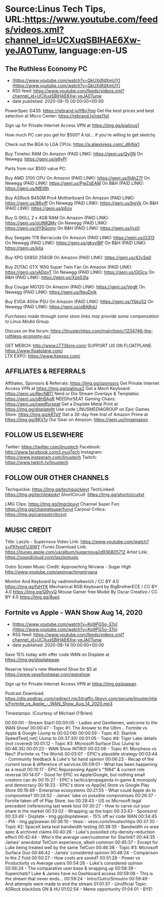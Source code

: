 # Source:Linus Tech Tips, URL:https://www.youtube.com/feeds/videos.xml?channel_id=UCXuqSBlHAE6Xw-yeJA0Tunw, language:en-US

## The Ruthless Economy PC
 - [https://www.youtube.com/watch?v=QkUXdfdXmUY](https://www.youtube.com/watch?v=QkUXdfdXmUY)
 - RSS feed: https://www.youtube.com/feeds/videos.xml?channel_id=UCXuqSBlHAE6Xw-yeJA0Tunw
 - date published: 2020-08-15 00:00:00+00:00

PowerSpec G435: https://rebrand.ly/lf8v7mg Get the best prices and best selection at Micro Center: https://rebrand.ly/rqq11ot

Sign up for Private Internet Access VPN at https://lmg.gg/pialinus1

How much PC can you get for $500? A lot... if you're willing to get sketchy

Check out the BGA to LGA CPUs: https://a.aliexpress.com/_d6jfsk1

Buy Timetec RAM
On Amazon (PAID LINK): https://geni.us/Qy0N
On Newegg: https://geni.us/e6yPl

Parts from our $500 value PC:

Buy AMD 3100 CPU
On Amazon (PAID LINK): https://geni.us/94hZ7f
On Newegg (PAID LINK): https://geni.us/PwZqEAM
On B&H (PAID LINK): https://geni.us/MEt9h

Buy ASRock B450M Pro4 Motherboard
On Amazon (PAID LINK): https://geni.us/86viff
On Newegg (PAID LINK): https://geni.us/bgVk
On B&H (PAID LINK): https://geni.us/pEov

Buy G.SKILL 2 x 4GB RAM
On Amazon (PAID LINK): https://geni.us/oUtMQMv
On Newegg (PAID LINK): https://geni.us/dY8Qomy
On B&H (PAID LINK): https://geni.us/lyz0

Buy Seagate 1TB Barracuda
On Amazon (PAID LINK): https://geni.us/O313
On Newegg (PAID LINK): https://geni.us/gkyylBP
On B&H (PAID LINK): https://geni.us/kita

Buy XPG SX850 256GB
On Amazon (PAID LINK): https://geni.us/42ySq0

Buy ZOTAC GTX 1650 Super Twin Fan
On Amazon (PAID LINK): https://geni.us/vADqvT
On Newegg (PAID LINK): https://geni.us/GIGcu
On B&H (PAID LINK): https://geni.us/XzeS3la

Buy Cougar MG120
On Amazon (PAID LINK): https://geni.us/VegK
On Newegg (PAID LINK): https://geni.us/9euDxIk

Buy EVGA 400w PSU
On Amazon (PAID LINK): https://geni.us/Ybkz52
On Newegg (PAID LINK): https://geni.us/qBABgU


*Purchases made through some store links may provide some compensation to Linus Media Group.*

Discuss on the forum: https://linustechtips.com/main/topic/1234746-the-ruthless-economy-pc/

GET MERCH: http://www.LTTStore.com/
SUPPORT US ON FLOATPLANE: https://www.floatplane.com/  
LTX EXPO: https://www.ltxexpo.com/   

AFFILIATES & REFERRALS
---------------------------------------------------
Affiliates, Sponsors & Referrals: https://lmg.gg/sponsors
Get Private Internet Access VPN at https://lmg.gg/pialinus2
Get a Mech Keyboard: https://geni.us/RecNBTI
Nerd or Die Stream Overlays & Templates: https://geni.us/s8hBAgR
NEEDforSEAT Gaming Chairs: https://geni.us/needforseat
Get a Displate Metal Print at https://lmg.gg/displateltt
Use code LINUSMEDIAGROUP on Epic Games Store: https://lmg.gg/kRTpY
Get a 30-day free trial of Amazon Prime at https://lmg.gg/8KV1v
Our Gear on Amazon: https://geni.us/lmgamazon
 
FOLLOW US ELSEWHERE
---------------------------------------------------  
Twitter: https://twitter.com/linustech
Facebook: http://www.facebook.com/LinusTech
Instagram: https://www.instagram.com/linustech
Twitch: https://www.twitch.tv/linustech

FOLLOW OUR OTHER CHANNELS
---------------------------------------------------  
Techquickie: https://lmg.gg/techquickieyt
TechLinked: https://lmg.gg/techlinkedyt
ShortCircuit: https://lmg.gg/shortcircuityt

LMG Clips: https://lmg.gg/lmgclipsyt
Channel Super Fun: https://lmg.gg/channelsuperfunyt
Carpool Critics: https://lmg.gg/carpoolcriticsyt

MUSIC CREDIT
---------------------------------------------------  
Title: Laszlo - Supernova
Video Link: https://www.youtube.com/watch?v=PKfxmFU3lWY
iTunes Download Link: https://itunes.apple.com/us/album/supernova/id936805712
Artist Link: https://soundcloud.com/laszlomusic

Outro Screen Music Credit: Approaching Nirvana - Sugar High http://www.youtube.com/approachingnirvana

Monitor And Keyboard by vadimmihalkevich / CC BY 4.0 https://lmg.gg/fxHYK 
Mechanical RGB Keyboard by BigBrotherECE / CC BY 4.0 https://lmg.gg/Q9yyQ 
Mouse Gamer free Model By Oscar Creativo / CC BY 4.0 https://lmg.gg/8upii

## Fortnite vs Apple - WAN Show Aug 14, 2020
 - [https://www.youtube.com/watch?v=Kp9PG5o-37o](https://www.youtube.com/watch?v=Kp9PG5o-37o)
 - RSS feed: https://www.youtube.com/feeds/videos.xml?channel_id=UCXuqSBlHAE6Xw-yeJA0Tunw
 - date published: 2020-08-14 00:00:00+00:00

Save 15% today with offer code WAN on Displate at https://lmg.gg/displatewan

Reserve Vessi's new Weekend Shoe for $5 at https://www.vessifootwear.com/wanshow

Sign up for Private Internet Access VPN at https://lmg.gg/piawan

Podcast Download: https://dts.podtrac.com/redirect.mp3/traffic.libsyn.com/secure/linustechtips/Fortnite_vs_Apple_-_WAN_Show_Aug_14_2020.mp3

Timestamps: (Courtesy of Michael O'Brien)

00:00:00 - Stream Start!
00:00:05 - Ladies and Gentlemen, welcome to the WAN Show!
 00:00:47 - Topic #1: The Answer to the Ultim... Fortnite vs Apple & Google (Jump to 00:02:06)
 00:00:59 - Topic #2: Starlink SpeedTest[.net] (Jump to 00:37:30)
 00:01:05 - Topic #4: Tiger Lake details (not covered)
 00:01:12 - Topic #3: Microsoft Surface Duo (Jump to 00:46:35)
00:01:23 - WAN Show INTRO!
00:02:06 - Topic #1: Morpheus vs Neo? (Fortnite vs The World)
 00:03:07 - EPIC's plausible strategy
 00:03:44 - Community feedback & Luke's 1st hand opinion
 00:06:23 - Recap of the current issue & difference of services
 00:09:01 - What has been happening as a result
 00:10:17 - EPIC Repurposing Apple's "1984" & current role reversal
 00:14:07 - Good for EPIC vs Apple/Google, but nothing small creators can do
 00:15:27 - EPIC's tactics/propaganda in-game & monopoly and democracy
 00:18:23 - EPIC's store vs App[le] Store vs Google Play Store
 00:19:49 - Enterprise ecosystems
 00:21:55 - What could Apple do to compromise?
 00:24:52 - James' take on possible compromises
 00:26:37 - Fornite taken off of Play Store, too
 00:28:43 - US vs Microsoft legal precedent (referencing last week too)
 00:30:27 - How to carve out your share in the market
 00:33:02 - Wrapping up the topic
00:33:43 - Sponsors!
 00:33:49 - Displate - lmg.gg/displatewan - 15% off w/ code WAN
 00:34:45 - PIA - lmg.gg/piawan
 00:36:10 - Vessi - vessi.com/linustechtips
00:37:30 - Topic #2: SpaceX beta test bandwidth testing
 00:38:35 - Bandwidth vs area spec & archived claims
 00:40:26 - Luke's posisited city-density-reduction effect
 00:42:44 - Who's the average user/customer for Starlink?
 00:44:35 - James' anecdotal TelCom experience, albeit common
 00:45:37 - Except for Luke being treated well by the same TelCom
00:46:38 - Topic #3: Microsoft Surface Duo
 00:46:42 - James' considered opinion
 00:48:24 - Comparison to the Z Fold
 00:50:27 - How costs are saved?
 00:51:28 - Power vs Productivity vs Average users
 00:54:26 - Luke's considered opinion
 00:56:24 - The comparative user base & wrapping up
00:58:39 - Superchats? Luke & James have no Dashboard access
 00:59:08 - This is the stream that never ends...
00:59:24 - Intro/Outro/Smoutro
 00:59:49 - And attempts were made to end the stream
01:01:37 - Unofficial Topic: ASRock blacklists GN & HU
01:02:54 - Meme opportunity
01:04:01 - BYE!

